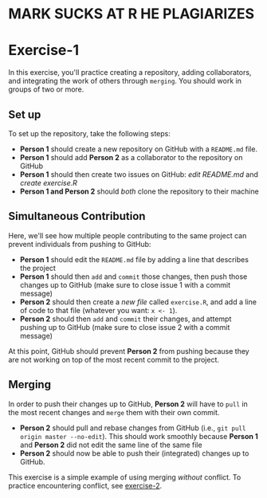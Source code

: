 # MARK SUCKS AT R HE PLAGIARIZES
# Exercise-1
In this exercise, you'll practice creating a repository, adding collaborators, and integrating the work of others through `merging`. You should work in groups of two or more.

## Set up

To set up the repository, take the following steps:

- **Person 1** should create a new repository on GitHub with a `README.md` file.
- **Person 1** should add **Person 2** as a collaborator to the repository on GitHub
- **Person 1** should then create two issues on GitHub: _edit README.md_ and _create exercise.R_
- **Person 1 and Person 2** should _both_ clone the repository to their machine

## Simultaneous Contribution

Here, we'll see how multiple people contributing to the same project can prevent individuals from pushing to GitHub:

- **Person 1** should edit the `README.md` file by adding a line that describes the project
- **Person 1** should then `add` and `commit` those changes, then push those changes up to GitHub (make sure to close issue 1 with a commit message)
- **Person 2** should then create a _new file_ called `exercise.R`, and add a line of code to that file (whatever you want: `x <- 1`).
- **Person 2** should then `add` and `commit` their changes, and attempt pushing up to GitHub (make sure to close issue 2 with a commit message)

At this point, GitHub should prevent **Person 2** from pushing because they are not working on top of the most recent commit to the project.

## Merging
In order to push their changes up to GitHub, **Person 2** will have to `pull` in the most recent changes and `merge` them with their own commit.

- **Person 2** should pull and rebase changes from GitHub (i.e., `git pull origin master --no-edit`). This should work smoothly because **Person 1** and **Person 2** did not edit the same line of the same file
- **Person 2** should now be able to push their (integrated) changes up to GitHub.

This exercise is a simple example of using merging _without_ conflict. To practice encountering conflict, see [exercise-2](../exercise-2).
